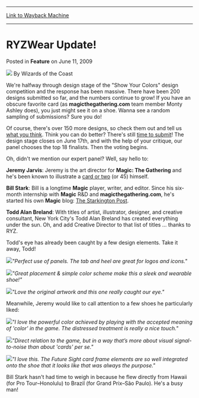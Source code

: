 
---
[Link to Wayback Machine](https://web.archive.org/web/20210429112436/https://magic.wizards.com/en/articles/archive/feature/ryzwear-update-2009-06-11)

[_metadata_:wayback_url]:- "https://magic.wizards.com/en/articles/archive/feature/ryzwear-update-2009-06-11"
[_metadata_:wayback_raw_url]:- "https://web.archive.org/web/20210429112436id_/https://magic.wizards.com/en/articles/archive/feature/ryzwear-update-2009-06-11"
[_metadata_:wayback_capture_timestamp]:- "2021-04-29 11:24:36+00:00"
[_metadata_:description]:- "We're halfway through design stage of the `Show Your Colors` design competition and the response has been massive. There have been 200 designs submitted so far, and the numbers continue to grow! If you have an obscure favorite card (as magicthegathering.com team member Monty Ashley does), you just might see it on a shoe. Wanna see a random sampling of submissions? Sure you do!"
[_metadata_:generator]:- "Drupal 7 (http://drupal.org)"
---


RYZWear Update!
===============



 Posted in **Feature**
 on June 11, 2009 






![](https://media.magic.wizards.com/styles/auth_small/public/images/person/wizards_author.jpg)
By Wizards of the Coast












We're halfway through design stage of the "Show Your Colors" design competition and the response has been massive. There have been 200 designs submitted so far, and the numbers continue to grow! If you have an obscure favorite card (as **magicthegathering.com** team member Monty Ashley does), you just might see it on a shoe. Wanna see a random sampling of submissions? Sure you do!


Of course, there's over 150 more designs, so check them out and tell us [what you think](/en/articles/archive/event-coverage/feature-designing-coverage-2008-05-24). Think you can do better? There's still [time to submit](/en/articles/archive/event-coverage/feature-designing-coverage-2008-05-24)! The design stage closes on June 17th, and with the help of your critique, our panel chooses the top 18 finalists. Then the voting begins.


Oh, didn't we mention our expert panel? Well, say hello to:


**Jeremy Jarvis**: Jeremy is the art director for **Magic: The Gathering** and he's been known to illustrate a [card or two](http://gatherer.wizards.com/Pages/Search/Default.aspx?output=spoiler&method=visual&action=advanced&artist=+%5b%22Jeremy+Jarvis%22%5d) (or 45) himself.


**Bill Stark**: Bill is a longtime **Magic** player, writer, and editor. Since his six-month internship with **Magic** R&D and **magicthegathering.com**, he's started his own **Magic** blog: [The Starkington Post](http://www.thestarkingtonpost.com/).


**Todd Alan Breland**: With titles of artist, illustrator, designer, and creative consultant, New York City's Todd Alan Breland has created everything under the sun. Oh, and add Creative Director to that list of titles ... thanks to RYZ.


Todd's eye has already been caught by a few design elements. Take it away, Todd!


![](https://media.magic.wizards.com/image_legacy_migration/mtg/images/daily/arcana/209_shoe1.png)*"Perfect use of panels. The tab and heel are great for logos and icons."*


  
  
![](https://media.magic.wizards.com/image_legacy_migration/mtg/images/daily/arcana/209_shoe2.png)*"Great placement & simple color scheme make this a sleek and wearable shoe!"*


  
  
![](https://media.magic.wizards.com/image_legacy_migration/mtg/images/daily/arcana/209_shoe3.png)*"Love the original artwork and this one really caught our eye."*


Meanwhile, Jeremy would like to call attention to a few shoes he particularly liked:


![](https://media.magic.wizards.com/image_legacy_migration/mtg/images/daily/arcana/209_shoe1a.bmp)*"I love the powerful color achieved by playing with the accepted meaning of 'color' in the game. The distressed treatment is really a nice touch."*


  
  
![](https://media.magic.wizards.com/image_legacy_migration/mtg/images/daily/arcana/209_shoe2a.bmp)*"Direct relation to the game, but in a way that’s more about visual signal-to-noise than about 'cards' *per se*."*


  
  
![](https://media.magic.wizards.com/image_legacy_migration/mtg/images/daily/arcana/209_shoe3a.bmp)*"I love this. The Future Sight card frame elements are so well integrated onto the shoe that it looks like that was always the purpose."*


Bill Stark hasn't had time to weigh in because he flew directly from Hawaii (for Pro Tour–Honolulu) to Brazil (for Grand Prix–São Paulo). He's a busy man!








